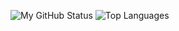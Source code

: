![My GitHub Status](https://github-readme-stats.vercel.app/api?username=canoypa&bg_color=0d1117&title_color=9FA8DAde&text_color=ffffff99&hide_border=true)
![Top Languages](https://github-readme-stats.vercel.app/api/top-langs?username=canoypa&layout=compact&langs_count=6&bg_color=0d1117&title_color=9FA8DAde&text_color=ffffff99&hide_border=true)
